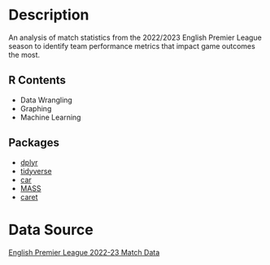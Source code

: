 # Description
An analysis of match statistics from the 2022/2023 English Premier League season to identify team performance metrics that impact game outcomes the most.

## R Contents
- Data Wrangling
- Graphing
- Machine Learning

## Packages
- [dplyr](https://CRAN.R-project.org/package=caret)
- [tidyverse](https://CRAN.R-project.org/package=tidyverse)
- [car](https://CRAN.R-project.org/package=caret)
- [MASS](https://CRAN.R-project.org/package=caret)
- [caret](https://CRAN.R-project.org/package=caret)

# Data Source
[English Premier League 2022-23 Match Data](https://data.world/evangower/english-premier-league-2022-23-match-data)

